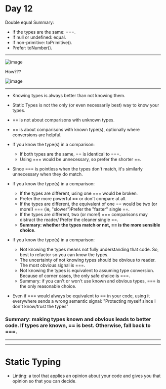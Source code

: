 <h1>Day 12</h1>

Double equal Summary:
- If the types are the same: ===.
- If null or undefined: equal.
- If non-primitive: toPrimitive().
- Prefer: toNumber().


<hr>

![image](https://github.com/AymanAttili/Mastering-JavaScript-in-20-Days/assets/96499629/9ffe12c8-5604-43be-a487-f4b64899e997)

How???

![image](https://github.com/AymanAttili/Mastering-JavaScript-in-20-Days/assets/96499629/0a350b75-1d7e-40d6-b48a-0c04d265f713)


<hr>

- Knowing types is always better than not knowing them.
- Static Types is not the only (or even necessarily best) way to know your types.
- == is not about comparisons with unknown types.
- == is about comparisons with known type(s), optionally where conversions are helpful.

- If you know the type(s) in a comparison:
  - If both types are the same, == is identical to ===.
  - Using === would be unnecessary, so prefer the shorter ==.

- Since === is pointless when the types don't match, it's similarly unnecessary when they do match.

- If you know the type(s) in a comparison:
  - If the types are different, using one === would be broken.
  - Prefer the more powerful == or don't compare at all.
  - If the types are different, the equivalent of one == would be two (or more!) === (ie, "slower")Prefer the "faster" single ==.
  - If the types are different, two (or more!) === comparisons may distract the reader/ Prefer the cleaner single ==.
  - **Summary: whether the types match or not, == is the more sensible choice.**
 

- If you know the type(s) in a comparison:
  - Not knowing the types means not fully understanding that code. So, best to refactor so you can know the types.
  - The uncertainty of not knowing types should be obvious to reader.  The most obvious signal is ===.
  - Not knowing the types is equivalent to assuming type conversion. Because of corner cases, the only safe choice is ===.
  - Summary: if you can't or won't use known and obvious types, === is the only reasonable choice.


 - Even if === would always be equivalent to == in your code, using it everywhere sends a wrong semantic signal: "Protecting myself 
since I don't know/trust the types"


### Summary: making types known and obvious leads to better code. If types are known, == is best. Otherwise, fall back to ===.


<hr>
<hr>

<h1>Static Typing</h1>

- Linting: a tool that applies an opinion about your code and gives you that opinion so that you can decide.
